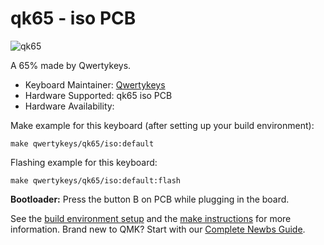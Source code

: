# qk65 - iso PCB

![qk65](https://i.imgur.com/BnZl8Xz.png)

A 65% made by Qwertykeys.

* Keyboard Maintainer: [Qwertykeys](https://github.com/owlab-git)
* Hardware Supported: qk65 iso PCB
* Hardware Availability: 

Make example for this keyboard (after setting up your build environment):

    make qwertykeys/qk65/iso:default

Flashing example for this keyboard:

    make qwertykeys/qk65/iso:default:flash

**Bootloader:** Press the button B on PCB while plugging in the board.

See the [build environment setup](https://docs.qmk.fm/#/getting_started_build_tools) and the [make instructions](https://docs.qmk.fm/#/getting_started_make_guide) for more information. Brand new to QMK? Start with our [Complete Newbs Guide](https://docs.qmk.fm/#/newbs).